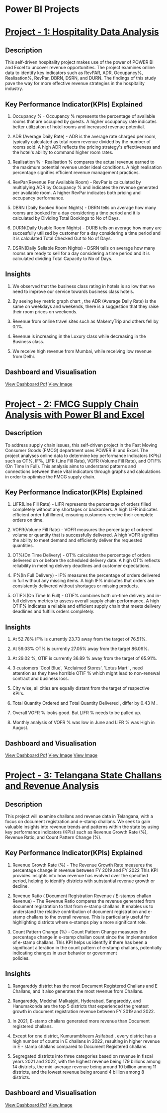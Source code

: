 # Power BI Projects 

# [Project - 1: Hospitality Data Analysis](https://jigneshs6701.github.io/Jignesh_Sharma_Portfolio/)

## Description 
This self-driven hospitality project makes use of the power of POWER BI and Excel to uncover revenue opportunities. The project examines online data to identify key indicators such as RevPAR, ADR, Occupancy%, Realisation%, RevPar, DBRN, DSRN, and DURN. The findings of this study pave the way for more effective revenue strategies in the hospitality industry.

## Key Performance Indicator(KPIs)  Explained 

1. Occupancy % - Occupancy % represents the percentage of available rooms that are occupied by guests.
                 A higher occupancy rate indicates better utilization of hotel rooms and increased revenue potential.

2. ADR (Average Daily Rate) -  ADR is the average rate charged per room, typically calculated as total room revenue divided by the number of rooms sold.
                                A high ADR reflects the pricing strategy's effectiveness and the hotel's ability to command higher room rates.

3. Realisation % - Realisation % compares the actual revenue earned to the maximum potential revenue under ideal conditions.
                   A high realisation percentage signifies efficient revenue management practices.

4. RevPar(Revenue Per Available Room) - RevPar is calculated by multiplying ADR by Occupancy % and indicates the revenue generated per available room.
                                        A higher RevPar indicates both pricing and occupancy performance.

 5. DBRN (Daily Booked Room Nights) - DBRN tells on average how many rooms are booked for a day considering a time period and it is calculated by Dividing Total Bookings to No of Days.

 6. DURN(Daily Usable Room Nights) - DURB tells on average how many are succesfully utilized by customer for a day considering a time period and it is calculated Total Checked Out to No of Days.

 7. DSRN(Daily Sellable Room Nights) - DSRN tells on average how many rooms are ready to sell for a day considering a time period and it is calculated dividing Total Capacity to No of Days.

## Insights 
1. We observed  that the business class rating in hotels is so low that we need to improve our service towards  business class hotels.

2. By seeing key metric graph chart ,  the ADR (Average Daily Rate) is the same on weekdays and weekends, there is a suggestion that they raise their room prices on weekends. 

3. Revenue from online travel sites such as MakemyTrip and others fell by 0.1%. 

4. Revenue is increasing in the Luxury class while decreasing in the Business class.

5. We receive high revenue from Mumbai, while receiving low revenue from Delhi.

## Dashboard and Visualisation 
[View Dashboard Pdf](https://jigneshs6701.github.io/Jignesh_Sharma_Portfolio/Hospitality%20data%20analysis.pdf)
[View Image](https://github.com/Jigneshs6701/Jignesh_Sharma_Portfolio/blob/main/0d4c6f6ae68c4cd4bee580439dd3d30aygobIfX2P8Rx3swf-0.png)


# [Project - 2: FMCG Supply Chain Analysis with Power BI and Excel ](https://jigneshs6701.github.io/Jignesh_Sharma_Portfolio/)

## Description 

To address supply chain issues, this self-driven project in the Fast Moving Consumer Goods (FMCG) department uses POWER BI and Excel. The project analyses online data to determine key performance indicators (KPIs) such as OT%, IF%, LIFR (Line Fill Rate), VOFR (Volume Fill Rate), and OTIF% (On Time In Full). This analysis aims to understand patterns and connections between these vital indicators through graphs and calculations in order to optimise the FMCG supply chain.

## Key Performance Indicator(KPIs)  Explained

1. LIFR(Line Fill Rate) - LIFR represents the percentage of orders filled completely without any shortages or backorders.
                          A high LIFR indicates efficient order fulfillment, ensuring customers receive their complete orders on time.

2. VOFR(Volume Fill Rate) - VOFR measures the percentage of ordered volume or quantity that is successfully delivered.
                          A high VOFR signifies the ability to meet demand and efficiently deliver the requested quantities.

3. OT%(On Time Delivery) - OT% calculates the percentage of orders delivered on or before the scheduled delivery date.
                           A high OT% reflects reliability in meeting delivery deadlines and customer expectations.

4. IF%(In Full Delivery)  -  IF% measures the percentage of orders delivered in full without any missing items.
                           A high IF% indicates that orders are consistently delivered without shortages or missing products.

5. OTIF%(On Time In Full) - OTIF% combines both on-time delivery and in-full delivery metrics to assess overall supply chain performance.
                           A high OTIF% indicates a reliable and efficient supply chain that meets delivery deadlines and fulfills orders completely.

## Insights 
1. At 52.78% IF% is currently 23.73 away from the target of 76.51%.

2. At 59.03% OT% is currently 27.05% away from the target 86.09%.

3. At 29.02 %, OTIF is currently 36.89 % away from the target of 65.91%.

4.  3 customers 'Cool Blue', 'Acclaimed Stores', 'Lotus Mart' , need attention as they have horrible OTIF % which might lead to non-renewal 
     contract and business loss.

5. City wise, all cities are equally distant from the target of respective KPI's.

6. Total Quantity Ordered and Total Quantity Delivered , differ  by 0.43 M .

7. Overall VOFR % looks good. But LIFR % needs to be pulled up.

8. Monthly analysis of VOFR % was low in June and LIFR % was High in August.

## Dashboard and Visualisation
[View Dashboard Pdf](https://jigneshs6701.github.io/Jignesh_Sharma_Portfolio/Supply%20Chain%20Analysis%20in%20FMCG%20Department.pdf)
[View Image](https://github.com/Jigneshs6701/Jignesh_Sharma_Portfolio/blob/main/284f3a90975e43699c1d6c6eafe51f91ylvY3Bc2UyFv7S39-0.png)
[View Image](https://github.com/Jigneshs6701/Jignesh_Sharma_Portfolio/blob/main/284f3a90975e43699c1d6c6eafe51f91ylvY3Bc2UyFv7S39-0.png)


# [Project - 3: Telangana State Challans and Revenue Analysis ](https://jigneshs6701.github.io/Jignesh_Sharma_Portfolio/)

## Description 
This project will examine challans and revenue data in Telangana, with a focus on document registration and e-stamp challans. We seek to gain valuable insights into revenue trends and patterns within the state by using key performance indicators (KPIs) such as Revenue Growth Rate (%), Revenue Ratio, and Count Pattern Change (%).

## Key Performance Indicator(KPIs)  Explained

1. Revenue Growth Rate (%) - The Revenue Growth Rate measures the percentage change in revenue between FY 2019 and FY 2022
                             This KPI provides insights into how revenue has evolved over the specified period, helping to identify districts with substantial revenue growth or decline.

2. Revenue Ratio ( Document Registration Revenue / E-stamps challan Revenue) - The Revenue Ratio compares the revenue generated from document registration to that from e-stamp challans.
                                                                               It enables us to understand the relative contribution of document registration and e-stamp challans to the overall revenue. This                                                                                   is particularly useful for highlighting districts where e-stamps play a more significant role.

3. Count Pattern Change (%) - Count Pattern Change measures the percentage change in e-stamp challan count since the implementation of e-stamp challans.
                              This KPI helps us identify if there has been a significant alteration in the count pattern of e-stamp challans, potentially indicating changes in user behavior or government       
                               policies.

## Insights

1. Rangareddy district has the most Document Registered Challans and E Challans, and it also generates the most revenue from Challans.

2. Rangareddy, Medchal Malkajgiri, Hyderabad, Sangareddy, and Hanumakonda are the top 5 districts that experienced the greatest growth in document registration revenue between FY 2019 and 2022.

3. In 2021, E-stamp challans generated more revenue than Document registered challans. 

4.  Except for one district, Kumurambheem Asifabad , every district has a high number of counts in E challans in 2022, resulting in higher revenue in E - stamp challans compared to Document Registered challans.

5.  Segregated districts into three categories based on revenue in fiscal years 2021 and 2022, with the highest revenue being 179 billions among 14 districts, the mid-average revenue being around 10 billion 
    among 11 districts, and the lowest revenue being around 4 billion among 8 districts.


## Dashboard and Visualisation 

[View Dashboard Pdf](https://github.com/Jigneshs6701/Jignesh_Sharma_Portfolio/blob/main/Telangana%20Governement%20Analysis%20on%20Challans.pdf)
[View Image](https://github.com/Jigneshs6701/Jignesh_Sharma_Portfolio/blob/main/Telangana-Government-Challan-and-Revenue-Analysis.png)














